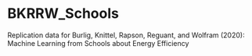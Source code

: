 # BKRRW_Schools
Replication data for Burlig, Knittel, Rapson, Reguant, and Wolfram (2020): Machine Learning from Schools about Energy Efficiency
